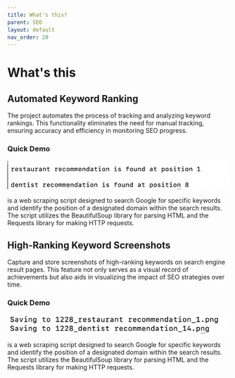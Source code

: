 ```yaml
---
title: What's this?
parent: SEO
layout: default
nav_order: 20
---
```

# What's this
## Automated Keyword Ranking
The project automates the process of tracking and analyzing keyword rankings. This functionality eliminates the need for manual tracking, ensuring accuracy and efficiency in monitoring SEO progress.

### Quick Demo
![automated_keyword_ranking_demo](/docs/SEO/images/automated_keyword_ranking_demo.jpg)

 is a web scraping script designed to search Google for specific keywords and identify the position of a designated domain within the search results. The script utilizes the BeautifulSoup library for parsing HTML and the Requests library for making HTTP requests. 
 
## High-Ranking Keyword Screenshots
Capture and store screenshots of high-ranking keywords on search engine result pages. This feature not only serves as a visual record of achievements but also aids in visualizing the impact of SEO strategies over time.
### Quick Demo
![automated_keyword_ranking_demo](/docs/SEO/images/high_ranking_keyword_screenshots.jpg)

 is a web scraping script designed to search Google for specific keywords and identify the position of a designated domain within the search results. The script utilizes the BeautifulSoup library for parsing HTML and the Requests library for making HTTP requests. 